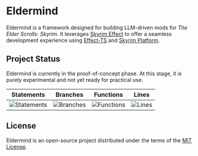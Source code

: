# Eldermind #

Eldermind is a framework designed for building LLM-driven mods for _The Elder Scrolls: Skyrim_. It
leverages [Skyrim Effect](https://github.com/mysticfall/skyrim-effect) to offer a
seamless development experience using [Effect-TS](https://effect.website/)
and [Skyrim Platform](https://www.nexusmods.com/skyrimspecialedition/mods/54909).

## Project Status

Eldermind is currently in the proof-of-concept phase. At this stage, it is purely experimental and not yet ready for
practical use.

| Statements                  | Branches                | Functions                 | Lines             |
| --------------------------- | ----------------------- | ------------------------- | ----------------- |
| ![Statements](https://img.shields.io/badge/statements-90.72%25-brightgreen.svg?style=flat) | ![Branches](https://img.shields.io/badge/branches-91.89%25-brightgreen.svg?style=flat) | ![Functions](https://img.shields.io/badge/functions-74.1%25-red.svg?style=flat) | ![Lines](https://img.shields.io/badge/lines-90.72%25-brightgreen.svg?style=flat) |

## License

Eldermind is an open-source project distributed under the terms of the [MIT License](LICENSE).
